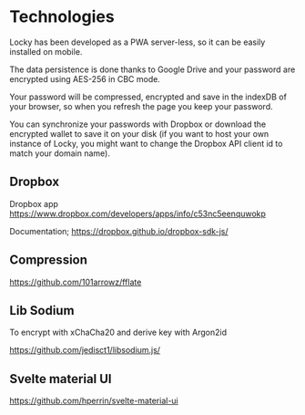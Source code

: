 # Technologies
Locky has been developed as a PWA server-less, so it can be easily installed on mobile.

The data persistence is done thanks to Google Drive and your password are encrypted using
AES-256 in CBC mode.

Your password will be compressed, encrypted and save in the indexDB of your browser, so
when you refresh the page you keep your password.

You can synchronize your passwords with Dropbox or download the encrypted wallet to save
it on your disk (if you want to host your own instance of Locky, you might want to change
the Dropbox API client id to match your domain name).

## Dropbox
Dropbox app
https://www.dropbox.com/developers/apps/info/c53nc5eenquwokp

Documentation;
https://dropbox.github.io/dropbox-sdk-js/

## Compression
https://github.com/101arrowz/fflate

## Lib Sodium
To encrypt with xChaCha20 and derive key with Argon2id

https://github.com/jedisct1/libsodium.js/

## Svelte material UI
https://github.com/hperrin/svelte-material-ui
